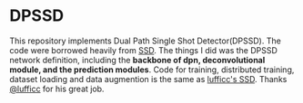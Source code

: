 # DPSSD
This repository implements Dual Path Single Shot Detector(DPSSD). The code were borrowed heavily from [SSD](https://github.com/lufficc/SSD). The things I did was the DPSSD network definition, including the **backbone of dpn, deconvolutional module, and the prediction modules**. Code for training, distributed training, dataset loading and data augmention is the same as [lufficc's SSD](https://github.com/lufficc/SSD). Thanks [@lufficc](https://github.com/lufficc) for his great job.
